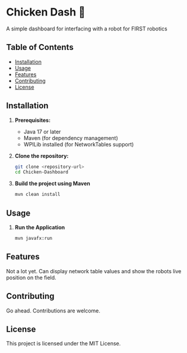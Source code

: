 # Chicken Dash 🐔

A simple dashboard for interfacing with a robot for FIRST robotics

## Table of Contents

- [Installation](#installation)
- [Usage](#usage)
- [Features](#features)
- [Contributing](#contributing)
- [License](#license)

## Installation

1. **Prerequisites:**  
   - Java 17 or later  
   - Maven (for dependency management)  
   - WPILib installed (for NetworkTables support)  

2. **Clone the repository:**  
   ```bash
   git clone <repository-url>
   cd Chicken-Dashboard
   ```

3. **Build the project using Maven**
    ```bash
    mvn clean install
    ```

## Usage

1. **Run the Application**
    ```bash
    mvn javafx:run
    ```

## Features

Not a lot yet. Can display network table values and show the robots live position on the field.

## Contributing

Go ahead. Contributions are welcome.

## License

This project is licensed under the MIT License.